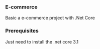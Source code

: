 <h3>E-commerce</h3>

Basic a e-commerce project with .Net Core

<h3>Prerequisites</h3>

Just need to install the .net core 3.1
